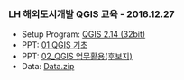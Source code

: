 ### LH 해외도시개발 QGIS 교육 - 2016.12.27

* Setup Program: <a href="http://qgis.org/downloads/QGIS-OSGeo4W-2.14.10-1-Setup-x86.exe">QGIS 2.14 (32bit)</a>
* PPT: <a href="https://github.com/Gaia3D/workshop/raw/master/20161227_LH_%ED%95%B4%EC%99%B8%EB%8F%84%EC%8B%9C%EA%B0%9C%EB%B0%9C/01_QGIS%20%EA%B8%B0%EC%B4%88_20161227.pptx">01 QGIS 기초</a>
* PPT: <a href="https://github.com/Gaia3D/workshop/raw/master/20161227_LH_%ED%95%B4%EC%99%B8%EB%8F%84%EC%8B%9C%EA%B0%9C%EB%B0%9C/02_QGIS%20%EC%97%85%EB%AC%B4%ED%99%9C%EC%9A%A9(%ED%9B%84%EB%B3%B4%EC%A7%80).pptx">02_QGIS 업무활용(후보지)</a>
* Data: <a href="https://github.com/Gaia3D/workshop/raw/master/20161227_LH_%ED%95%B4%EC%99%B8%EB%8F%84%EC%8B%9C%EA%B0%9C%EB%B0%9C/Data.zip">Data.zip</a>
